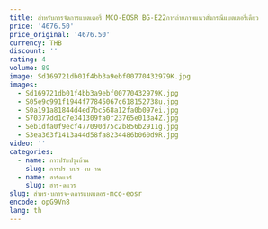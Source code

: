 ```yaml
---
title: สำหรับการจัดการแบตเตอรี่ MCO-EOSR BG-E22การถ่ายภาพแนวตั้งกรณีแบตเตอรี่เดียว
price: '4676.50'
price_original: '4676.50'
currency: THB
discount: ''
rating: 4
volume: 89
image: Sd169721db01f4bb3a9ebf00770432979K.jpg
images:
  - Sd169721db01f4bb3a9ebf00770432979K.jpg
  - S05e9c991f1944f77845067c618152738u.jpg
  - S0a191a81844d4ed7bc568a12fa0b097ei.jpg
  - S70377dd1c7e341309fa0f23765e013a4Z.jpg
  - Seb1dfa0f9ecf477090d75c2b856b2911g.jpg
  - S3ea363f1413a44d58fa8234486b060d9R.jpg
video: ''
categories:
  - name: การปรับปรุงบ้าน
    slug: การปร-บปร-งบ-าน
  - name: ฮาร์ดแวร์
    slug: ฮาร-ดแวร
slug: สำหร-บการจ-ดการแบตเตอร-mco-eosr
encode: opG9Vn8
lang: th
---
```

  